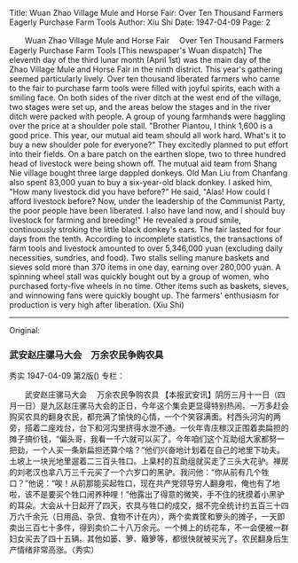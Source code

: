 Title: Wuan Zhao Village Mule and Horse Fair: Over Ten Thousand Farmers Eagerly Purchase Farm Tools
Author: Xiu Shi
Date: 1947-04-09
Page: 2

　　Wuan Zhao Village Mule and Horse Fair
  　Over Ten Thousand Farmers Eagerly Purchase Farm Tools
    [This newspaper's Wuan dispatch] The eleventh day of the third lunar month (April 1st) was the main day of the Zhao Village Mule and Horse Fair in the ninth district. This year's gathering seemed particularly lively. Over ten thousand liberated farmers who came to the fair to purchase farm tools were filled with joyful spirits, each with a smiling face. On both sides of the river ditch at the west end of the village, two stages were set up, and the areas below the stages and in the river ditch were packed with people. A group of young farmhands were haggling over the price at a shoulder pole stall. "Brother Piantou, I think 1,600 is a good price. This year, our mutual aid team should all work hard. What's it to buy a new shoulder pole for everyone?" They excitedly planned to put effort into their fields. On a bare patch on the earthen slope, two to three hundred head of livestock were being shown off. The mutual aid team from Shang Nie village bought three large dappled donkeys. Old Man Liu from Chanfang also spent 83,000 yuan to buy a six-year-old black donkey. I asked him, "How many livestock did you have before?" He said, "Alas! How could I afford livestock before? Now, under the leadership of the Communist Party, the poor people have been liberated. I also have land now, and I should buy livestock for farming and breeding!" He revealed a proud smile, continuously stroking the little black donkey's ears. The fair lasted for four days from the tenth. According to incomplete statistics, the transactions of farm tools and livestock amounted to over 5,346,000 yuan (excluding daily necessities, sundries, and food). Two stalls selling manure baskets and sieves sold more than 370 items in one day, earning over 280,000 yuan. A spinning wheel stall was quickly bought out by a group of women, who purchased forty-five wheels in no time. Other items such as baskets, sieves, and winnowing fans were quickly bought up. The farmers' enthusiasm for production is very high after liberation. (Xiu Shi)



<hr /> 

Original: 


### 武安赵庄骡马大会　万余农民争购农具
秀实
1947-04-09
第2版()
专栏：

　　武安赵庄骡马大会
  　万余农民争购农具
    【本报武安讯】阴历三月十一日（四月一日）是九区赵庄骡马大会的正日，今年这个集会更显得特别热闹。一万多赶会购买农具的翻身农民，都充满了愉快的心情，一个个笑容满面。村西头河沟的两旁，搭着二座戏台，台下和河沟里挤得水泄不通。一伙年青庄稼汉正围着卖扁担的摊子搞价钱，“偏头哥，我看一千六就可以买了。今年咱们这个互助组大家都努一把劲，一个人买一条新扁担还算个啥？”他们兴奋地计划着在自己的地里下功夫。土坡上一块光地里遛着二三百头牲口。上臬村的互助组就买走了三头大花驴。禅房的刘老汉也拿八万三千元买了一个六岁口的黑驴。我问他：“你从前有几个牲口？”他说：“唉！从前那能买起牲口，现在共产党领导穷人翻身啦，俺也有了地啦，该不是要买个牲口闹养种哩！”他露出了得意的微笑，手不住的抚摸着小黑驴的耳朵。大会从十日起开了四天，农具与牲口的成交，据不完全统计约五百三十四万六千余元（日用品、杂货、食物不计在内），两个卖粪筐和箩头的摊子，一天即卖出三百七十多件，得到卖价二十八万余元。一个摊上的纺花车，不一会便被一群妇女买去了四十五辆。其他如篓、箩、簸箩等，都很快就被买光了。农民翻身后生产情绪非常高涨。（秀实）
